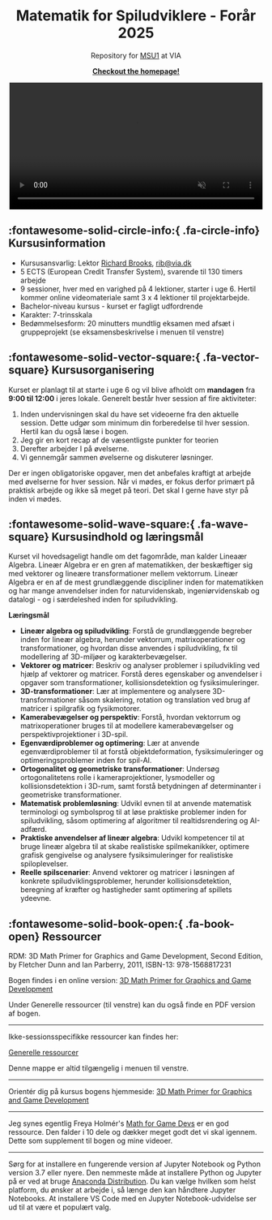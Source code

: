 <p align="center">
    <h1 align="center">Matematik for Spiludviklere - Forår 2025</h1>
    <p align="center">Repository for <a href="https://www.via.dk/TMH/Courses/matematik-for-spiludviklere?education=sw">MSU1</a> at VIA</p>
    <p align="center"><strong><a href="https://rbrooksdk.github.io/MSU1_25">Checkout the homepage!</a></strong></p>
</p>

<p align="center">
  <video width="500" autoplay loop muted>
    <source src="figures/video_preview_h264.mp4" type="video/mp4">
    Your browser does not support the video tag.
  </video>
</p>



## :fontawesome-solid-circle-info:{ .fa-circle-info} Kursusinformation

* Kursusansvarlig: Lektor [Richard Brooks](https://rbrooksdk.github.io), <rib@via.dk>  
* 5 ECTS (European Credit Transfer System), svarende til 130 timers arbejde  
* 9 sessioner, hver med en varighed på 4 lektioner, starter i uge 6. Hertil kommer online videomateriale samt 3 x 4 lektioner til projektarbejde.
* Bachelor-niveau kursus - kurset er fagligt udfordrende
* Karakter: 7-trinsskala  
* Bedømmelsesform: 20 minutters mundtlig eksamen med afsæt i gruppeprojekt (se eksamensbeskrivelse i menuen til venstre)  
 

## :fontawesome-solid-vector-square:{ .fa-vector-square} Kursusorganisering

Kurset er planlagt til at starte i uge 6 og vil blive afholdt om **mandagen** fra **9:00 til 12:00** i jeres lokale. Generelt består hver session af fire aktiviteter:

1. Inden undervisningen skal du have set videoerne fra den aktuelle session. Dette udgør som minimum din forberedelse til hver session. Hertil kan du også læse i bogen.
2. Jeg gir en kort recap af de væsentligste punkter for teorien
3. Derefter arbejder I på øvelserne.
4. Vi gennemgår sammen øvelserne og diskuterer løsninger. 

Der er ingen obligatoriske opgaver, men det anbefales kraftigt at arbejde med øvelserne for hver session. Når vi mødes, er fokus derfor primært på praktisk arbejde og ikke så meget på teori. Det skal I gerne have styr på inden vi mødes.

## :fontawesome-solid-wave-square:{ .fa-wave-square} Kursusindhold og læringsmål

Kurset vil hovedsageligt handle om det fagområde, man kalder Lineaær Algebra. Lineær Algebra er en gren af matematikken, der beskæftiger sig med vektorer og lineære transformationer mellem vektorrum. Lineær Algebra er en af de mest grundlæggende discipliner inden for matematikken og har mange anvendelser inden for naturvidenskab, ingeniørvidenskab og datalogi - og i særdeleshed inden for spiludvikling.

**Læringsmål**

- **Lineær algebra og spiludvikling**: Forstå de grundlæggende begreber inden for lineær algebra, herunder vektorrum, matrixoperationer og transformationer, og hvordan disse anvendes i spiludvikling, fx til modellering af 3D-miljøer og karakterbevægelser.  
- **Vektorer og matricer**: Beskriv og analyser problemer i spiludvikling ved hjælp af vektorer og matricer. Forstå deres egenskaber og anvendelser i opgaver som transformationer, kollisionsdetektion og fysiksimuleringer.  
- **3D-transformationer**: Lær at implementere og analysere 3D-transformationer såsom skalering, rotation og translation ved brug af matricer i spilgrafik og fysikmotorer.  
- **Kamerabevægelser og perspektiv**: Forstå, hvordan vektorrum og matrixoperationer bruges til at modellere kamerabevægelser og perspektivprojektioner i 3D-spil.  
- **Egenværdiproblemer og optimering**: Lær at anvende egenværdiproblemer til at forstå objektdeformation, fysiksimuleringer og optimeringsproblemer inden for spil-AI.  
- **Ortogonalitet og geometriske transformationer**: Undersøg ortogonalitetens rolle i kameraprojektioner, lysmodeller og kollisionsdetektion i 3D-rum, samt forstå betydningen af determinanter i geometriske transformationer.  
- **Matematisk problemløsning**: Udvikl evnen til at anvende matematisk terminologi og symbolsprog til at løse praktiske problemer inden for spiludvikling, såsom optimering af algoritmer til realtidsrendering og AI-adfærd.  
- **Praktiske anvendelser af lineær algebra**: Udvikl kompetencer til at bruge lineær algebra til at skabe realistiske spilmekanikker, optimere grafisk gengivelse og analysere fysiksimuleringer for realistiske spiloplevelser.  
- **Reelle spilscenarier**: Anvend vektorer og matricer i løsningen af konkrete spiludviklingsproblemer, herunder kollisionsdetektion, beregning af kræfter og hastigheder samt optimering af spillets ydeevne.

## :fontawesome-solid-book-open:{ .fa-book-open} Ressourcer

RDM: 3D Math Primer for Graphics and Game Development, Second Edition, by Fletcher Dunn and Ian Parberry, 2011, ISBN-13: 978-1568817231

Bogen findes i en online version: [3D Math Primer for Graphics and Game Development](https://gamemath.com/)

Under Generelle ressourcer (til venstre) kan du også finde en PDF version af bogen.

---

Ikke-sessionsspecifikke ressourcer kan findes her:  

[Generelle ressourcer](https://viaucdk-my.sharepoint.com/:f:/g/personal/rib_viauc_dk/EitPFtuwEsdPmyp8jK_WPRABPNowCGE9vLvNsyLHZudXIw?e=n8kTwG)  

Denne mappe er altid tilgængelig i menuen til venstre.  

---

Orientér dig på kursus bogens hjemmeside: [3D Math Primer for Graphics and Game Development](https://gamemath.com/)

---

Jeg synes egentlig Freya Holmér's [Math for Game Devs](https://www.youtube.com/watch?v=fjOdtSu4Lm4&list=PLImQaTpSAdsArRFFj8bIfqMk2X7Vlf3XF) er en god ressource. Den falder i 10 dele og dækker meget godt det vi skal igennem. Dette som supplement til bogen og mine videoer.

---

Sørg for at installere en fungerende version af Jupyter Notebook og Python version 3.7 eller nyere. Den nemmeste måde at installere Python og Jupyter på er ved at bruge [Anaconda Distribution](https://www.anaconda.com/products/distribution). Du kan vælge hvilken som helst platform, du ønsker at arbejde i, så længe den kan håndtere Jupyter Notebooks. At installere VS Code med en Jupyter Notebook-udvidelse ser ud til at være et populært valg.  

